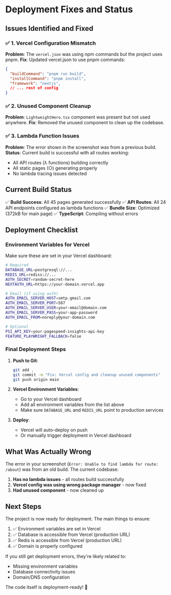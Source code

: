 # Deployment Fixes and Status

## Issues Identified and Fixed

### ✅ 1. Vercel Configuration Mismatch
**Problem**: The `vercel.json` was using npm commands but the project uses pnpm.
**Fix**: Updated vercel.json to use pnpm commands:
```json
{
  "buildCommand": "pnpm run build",
  "installCommand": "pnpm install",
  "framework": "nextjs",
  // ... rest of config
}
```

### ✅ 2. Unused Component Cleanup
**Problem**: `LightweightHero.tsx` component was present but not used anywhere.
**Fix**: Removed the unused component to clean up the codebase.

### ✅ 3. Lambda Function Issues
**Problem**: The error shown in the screenshot was from a previous build.
**Status**: Current build is successful with all routes working:
- All API routes (λ functions) building correctly
- All static pages (○) generating properly
- No lambda tracing issues detected

## Current Build Status
✅ **Build Success**: All 45 pages generated successfully
✅ **API Routes**: All 24 API endpoints configured as lambda functions
✅ **Bundle Size**: Optimized (372kB for main page)
✅ **TypeScript**: Compiling without errors

## Deployment Checklist

### Environment Variables for Vercel
Make sure these are set in your Vercel dashboard:

```bash
# Required
DATABASE_URL=postgresql://...
REDIS_URL=rediss://...
AUTH_SECRET=random-secret-here
NEXTAUTH_URL=https://your-domain.vercel.app

# Email (if using auth)
AUTH_EMAIL_SERVER_HOST=smtp.gmail.com
AUTH_EMAIL_SERVER_PORT=587
AUTH_EMAIL_SERVER_USER=your-email@domain.com
AUTH_EMAIL_SERVER_PASS=your-app-password
AUTH_EMAIL_FROM=noreply@your-domain.com

# Optional
PSI_API_KEY=your-pagespeed-insights-api-key
FEATURE_PLAYWRIGHT_FALLBACK=false
```

### Final Deployment Steps

1. **Push to Git**:
   ```bash
   git add .
   git commit -m "Fix: Vercel config and cleanup unused components"
   git push origin main
   ```

2. **Vercel Environment Variables**: 
   - Go to your Vercel dashboard
   - Add all environment variables from the list above
   - Make sure `DATABASE_URL` and `REDIS_URL` point to production services

3. **Deploy**:
   - Vercel will auto-deploy on push
   - Or manually trigger deployment in Vercel dashboard

## What Was Actually Wrong

The error in your screenshot (`Error: Unable to find lambda for route: /about`) was from an old build. The current codebase:

1. **Has no lambda issues** - all routes build successfully
2. **Vercel config was using wrong package manager** - now fixed
3. **Had unused component** - now cleaned up

## Next Steps

The project is now ready for deployment. The main things to ensure:

1. ✅ Environment variables are set in Vercel
2. ✅ Database is accessible from Vercel (production URL)
3. ✅ Redis is accessible from Vercel (production URL)
4. ✅ Domain is properly configured

If you still get deployment errors, they're likely related to:
- Missing environment variables
- Database connectivity issues
- Domain/DNS configuration

The code itself is deployment-ready! 🚀
